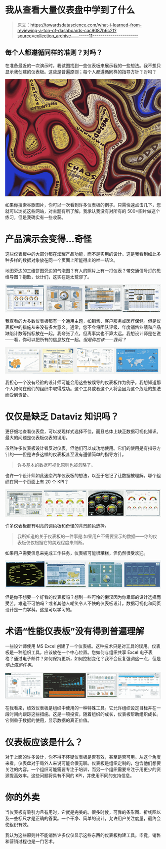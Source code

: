 # 我从查看大量仪表盘中学到了什么

> 原文：<https://towardsdatascience.com/what-i-learned-from-reviewing-a-ton-of-dashboards-cac9087b6c2f?source=collection_archive---------11----------------------->

## 每个人都遵循同样的准则？对吗？

在准备最近的一次演示时，我试图找到一些仪表板来展示我的一些想法。我不想只显示我创建的仪表板。这些是普遍原则；每个人都遵循同样的指导方针？对吗？

![](img/6ff0401eaa3822d0c99034676f16fd7d.png)

如果你搜索谷歌图片，你可以一次看到许多仪表板的例子。只需快速点击几下，您就可以浏览这些网站，对主题有所了解。我承认我没有对所有的 500+图片做这个练习，但是我确实有一些收获。

# 产品演示会变得…奇怪

这些仪表板中的大部分都在炫耀产品功能，而不是实用的设计。这是我看到如此多种多样的数据对象放在同一个页面上所能得出的唯一结论。

地图旁边的三维饼图旁边的气泡图？有人的照片上有一打仪表？带交通信号灯的思维导图？抱歉，伙计们，这实在是太荒谬了。

![](img/12f8fbb7d233d3ef6170715a2652a5e9.png)

我查看的大多数仪表板都有一个通用主题，如销售、客户服务或医疗保健。但是仪表板中的措施从来没有多大意义。通常，您不会将团队评级、年度销售业绩和产品缺陷计数等指标放在一起。我夸张了点，但离事实也不算太远。我想设计师是在说——看，你可以把所有的信息放在一起。*但是你应该——我问？*

![](img/8c219b8a1a38de9efbd1481eb8fae1df.png)

我担心一个没有经验的设计师可能会用这些被误导的仪表板作为例子。我想知道那个人如何在他们的组织中取得成功。这个工具或者这个人将会因为这个危险的想法而受到责备。

# 仅仅是缺乏 Dataviz 知识吗？

更仔细地查看仪表盘，可以发现样式选择不佳，而且总体上缺乏数据可视化知识。最大的问题是仪表板仪表的误用。

虽然许多仪表板设计者反对仪表，但他们可以成功地使用。它们的使用是有指导方针的——但是许多这样的仪表板甚至没有遵循简单的指导方针。

> 许多基本的数据可视化原则也被忽略了。

也许一个设计师如此迷恋汽车仪表板的想法，以至于忘记了让数据被理解。哪个组织在同一个页面上有 20 个 KPI？

![](img/505e102ae154cde9b556ef3d63d55f30.png)

许多仪表板都有明亮的调色板和奇怪的背景颜色选择。

> 我所知道的关于仪表板的一件事是:如果用户不需要显示的数据——你的仪表板仅仅根据它的美观程度来判断。

如果用户需要信息来完成工作任务，仪表板可能很糟糕，但仍然很受欢迎。

![](img/e04c89f9f7ce6ea0d0e07253cb5c7d47.png)

但是你不想要一个好看的仪表板吗？想到一些可怜的懒汉因为你卑鄙的设计选择而受苦，难道不可怕吗？或者其他人嘲笑令人不快的仪表板设计。数据可视化和网页设计是一门学科。这是可以学习的。

# 术语“性能仪表板”没有得到普遍理解

一些设计师使用 MS Excel 创建了一个仪表板。这种技术只是对工具的误用。仪表板是一种组织工具，应该放在一个中心位置。您如何与组织共享 Excel 电子表格？通过电子邮件？如何保持更新，如何控制变化？我不会反复强调这一点，但是*停止做那件事*。

![](img/f27121748d9ff73f40cf4a5105930d55.png)

在我看来，绩效仪表板是组织中使用的一种特殊工具。它允许组织设定目标并在一段时间内跟踪这些措施。这是一项投资。随着组织的成长，仪表板帮助组织成长。它侧重于数据的使用，显示数据的真正价值。

# 仪表板应该是什么？

对于上面的许多设计，你不得不怀疑仪表板是否有效，甚至是否可用。从这个角度来看，仪表盘对于局外人来说可能会很无聊。仪表板是组织定制的，包含他们想要关注的内容。一个组织可能需要专注于培训，而另一个组织需要专注于用更少的资源提高效率。这些问题将具有不同的 KPI，并使用不同的支持信息。

# 你的外卖

当仪表板有吸引力且有用时，它就是完美的。很多时候，可靠的条形图、折线图以及一些标尺才是正确的答案。一个干净、简单的设计，允许用户关注度量，最终会使组织有效。

我认为这些原则并不能销售许多仅仅显示这些东西的仪表板构建工具。毕竟，销售和营销过程也是一门艺术。